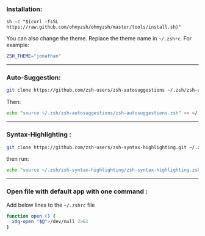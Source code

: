 ### Installation:

```
sh -c "$(curl -fsSL https://raw.github.com/ohmyzsh/ohmyzsh/master/tools/install.sh)"
```

You can also change the theme. Replace the theme name in `~/.zshrc`. For example:

```bash
ZSH_THEME="jonathan"
```

---
### Auto-Suggestion:

```bash
git clone https://github.com/zsh-users/zsh-autosuggestions ~/.zsh/zsh-autosuggestions
```

Then:
```bash
echo "source ~/.zsh/zsh-autosuggestions/zsh-autosuggestions.zsh" >> ~/.zshrc
```
---
### Syntax-Highlighting :

```bash
git clone https://github.com/zsh-users/zsh-syntax-highlighting.git ~/.zsh/zsh-syntax-highlighting
```

then run:

```bash
echo "source ~/.zsh/zsh-syntax-highlighting/zsh-syntax-highlighting.zsh" >> ~/.zshrc
```
---
### Open file with default app with one command :
Add below lines to the `~/.zshrc` file
```bash
function open () {
  xdg-open "$@">/dev/null 2>&1
}
```
